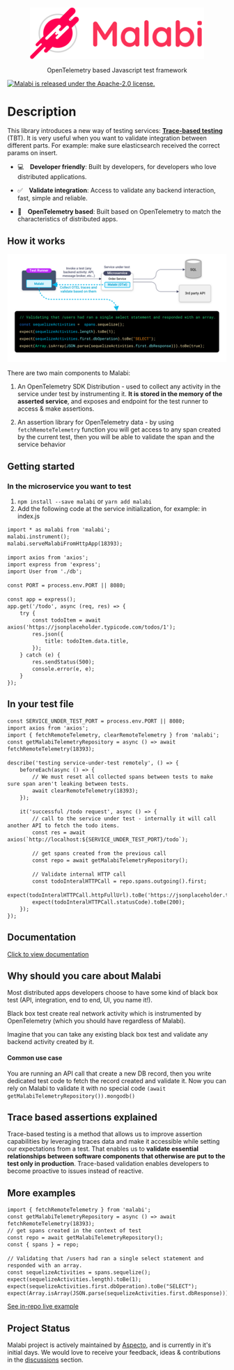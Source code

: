 <p align='center'>
    <img src='assets/malabilogo.png' width="400px" alt='Malabi'/>
</p>
<p align='center'>
    OpenTelemetry based Javascript test framework
</p>

<a href="https://github.com/aspecto-io/malabi/blob/master/LICENSE">
    <img src="https://img.shields.io/github/license/aspecto-io/malabi" alt="Malabi is released under the Apache-2.0 license." />
</a>

# Description
This library introduces a new way of testing services: <a href="#tbt">**Trace-based testing**</a> (TBT). It is very useful when you want to validate integration between different parts. For example: make sure elasticsearch received the correct params on insert.

- 💻 **Developer friendly**: Built by developers, for developers who love distributed applications.

- ✅ **Validate integration**: Access to validate any backend interaction, fast, simple and reliable.

- 🔗 **OpenTelemetry based**: Built based on OpenTelemetry to match the characteristics of distributed apps.


## How it works
<img src='assets/diagram.png' alt='How it work diagram'>

There are two main components to Malabi:

1. An OpenTelemetry SDK Distribution - used to collect any activity in the service under test by instrumenting it. **It is stored in the memory of the asserted service**, and exposes and endpoint for the test runner to access & make assertions.

2. An assertion library for OpenTelemetry data - by using `fetchRemoteTelemetry` function you will get access to any span created by the current test, then you will be able to validate the span and the service behavior

## Getting started
### In the microservice you want to test
1. ```npm install --save malabi``` or ```yarn add malabi```
2. Add the following code at the service initialization, for example: in index.js
```JS
import * as malabi from 'malabi';
malabi.instrument();
malabi.serveMalabiFromHttpApp(18393);

import axios from 'axios';
import express from 'express';
import User from './db';

const PORT = process.env.PORT || 8080;

const app = express();
app.get('/todo', async (req, res) => {
    try {
        const todoItem = await axios('https://jsonplaceholder.typicode.com/todos/1');
        res.json({
            title: todoItem.data.title,
        });
    } catch (e) {
        res.sendStatus(500);
        console.error(e, e);
    }
});
```

## In your test file
```JS
const SERVICE_UNDER_TEST_PORT = process.env.PORT || 8080;
import axios from 'axios';
import { fetchRemoteTelemetry, clearRemoteTelemetry } from 'malabi';
const getMalabiTelemetryRepository = async () => await fetchRemoteTelemetry(18393);

describe('testing service-under-test remotely', () => {
    beforeEach(async () => {
        // We must reset all collected spans between tests to make sure span aren't leaking between tests.
        await clearRemoteTelemetry(18393);
    });

    it('successful /todo request', async () => {
        // call to the service under test - internally it will call another API to fetch the todo items.
        const res = await axios(`http://localhost:${SERVICE_UNDER_TEST_PORT}/todo`);

        // get spans created from the previous call 
        const repo = await getMalabiTelemetryRepository();
        
        // Validate internal HTTP call
        const todoInteralHTTPCall = repo.spans.outgoing().first;
        expect(todoInteralHTTPCall.httpFullUrl).toBe('https://jsonplaceholder.typicode.com/todos/1')
        expect(todoInteralHTTPCall.statusCode).toBe(200);
    });
});
```

## Documentation
[Click to view documentation](https://aspecto-io.github.io/malabi/index.html)

## Why should you care about Malabi
Most distributed apps developers choose to have some kind of black box test (API, integration, end to end, UI, you name it!).

Black box test create real network activity which is instrumented by OpenTelemetry (which you should have regardless of Malabi).

Imagine that you can take any existing black box test and validate any backend activity created by it.

#### Common use case
You are running an API call that create a new DB record, then you write dedicated test code to fetch the record created and validate it.
Now you can rely on Malabi to validate it with no special code `(await getMalabiTelemetryRepository()).mongodb()`

## <a name="tbt">Trace based assertions explained</a>
Trace-based testing is a method that allows us to improve assertion capabilities by leveraging traces data and make it accessible while setting our expectations from a test. That enables us to **validate essential relationships between software components that otherwise are put to the test only in production**.
Trace-based validation enables developers to become proactive to issues instead of reactive.
## More examples

```JS
import { fetchRemoteTelemetry } from 'malabi';
const getMalabiTelemetryRepository = async () => await fetchRemoteTelemetry(18393);
// get spans created in the context of test
const repo = await getMalabiTelemetryRepository();
const { spans } = repo;

// Validating that /users had ran a single select statement and responded with an array.
const sequelizeActivities = spans.sequelize();
expect(sequelizeActivities.length).toBe(1);
expect(sequelizeActivities.first.dbOperation).toBe("SELECT");
expect(Array.isArray(JSON.parse(sequelizeActivities.first.dbResponse))).toBe(true);
```

[See in-repo live example](https://github.com/aspecto-io/malabi/tree/master/examples/README.md)

## Project Status
Malabi project is actively maintained by [Aspecto](https://www.aspecto.io), and is currently in it's initial days. We would love to receive your feedback, ideas & contributions in the [discussions](https://github.com/aspecto-io/malabi/discussions) section.
